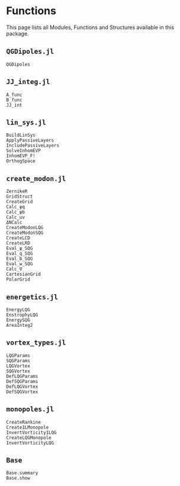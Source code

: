 # Functions

This page lists all Modules, Functions and Structures available in this package.

## `QGDipoles.jl`

```@docs
QGDipoles
```

## `JJ_integ.jl`

```@docs
A_func
B_func
JJ_int
```

## `lin_sys.jl`

```@docs
BuildLinSys
ApplyPassiveLayers
IncludePassiveLayers
SolveInhomEVP
InhomEVP_F!
OrthogSpace
```

## `create_modon.jl`

```@docs
ZernikeR
GridStruct
CreateGrid
Calc_ψq
Calc_ψb
Calc_uv
ΔNCalc
CreateModonLQG
CreateModonSQG
CreateLCD
CreateLRD
Eval_ψ_SQG
Eval_q_SQG
Eval_b_SQG
Eval_w_SQG
Calc_∇
CartesianGrid
PolarGrid
```

## `energetics.jl`

```@docs
EnergyLQG
EnstrophyLQG
EnergySQG
AreaInteg2
```

## `vortex_types.jl`

```@docs
LQGParams
SQGParams
LQGVortex
SQGVortex
DefLQGParams
DefSQGParams
DefLQGVortex
DefSQGVortex
```

## `monopoles.jl`

```@docs
CreateRankine
Create1LMonopole
InvertVorticity1LQG
CreateLQGMonopole
InvertVorticityLQG
```

## `Base`

```@docs
Base.summary
Base.show
```